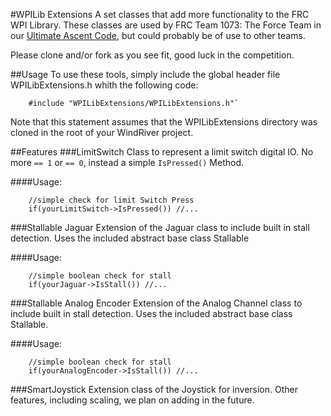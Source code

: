 #WPILib Extensions
A set classes that add more functionality to the FRC WPI Library. These classes are used by FRC Team 1073: The Force Team in our [Ultimate Ascent Code](https://github.com/FRCTeam1073-TheForceTeam/robot13), but could probably be of use to other teams.

Please clone and/or fork as you see fit, good luck in the competition.

##Usage
To use these tools, simply include the global header file WPILibExtensions.h whith the following code:
```	
	#include "WPILibExtensions/WPILibExtensions.h"`
```
Note that this statement assumes that the WPILibExtensions directory was cloned in the root of your WindRiver project.

##Features
###LimitSwitch
Class to represent a limit switch digital IO. No more `== 1` or `== 0`, instead a simple `IsPressed()` Method.

####Usage:
```
	//simple check for limit Switch Press
	if(yourLimitSwitch->IsPressed()) //...
```
###Stallable Jaguar
Extension of the Jaguar class to include built in stall detection. Uses the included abstract base class Stallable

####Usage:
```
	//simple boolean check for stall
	if(yourJaguar->IsStall()) //...
```
###Stallable Analog Encoder
Extension of the Analog Channel class to include built in stall detection. Uses the included abstract base class Stallable.

####Usage:
```
	//simple boolean check for stall
	if(yourAnalogEncoder->IsStall()) //...
```
###SmartJoystick
Extension class of the Joystick for inversion. Other features, including scaling, we plan on adding in the future.